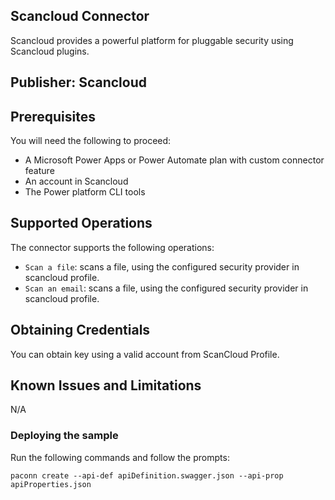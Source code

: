 
## Scancloud Connector
Scancloud provides a powerful platform for pluggable security using Scancloud plugins.

## Publisher: Scancloud


## Prerequisites
You will need the following to proceed:
* A Microsoft Power Apps or Power Automate plan with custom connector feature
* An account in Scancloud
* The Power platform CLI tools

## Supported Operations
The connector supports the following operations:
* `Scan a file`: scans a file, using the configured security provider in scancloud profile.
* `Scan an email`: scans a file, using the configured security provider in scancloud profile.

## Obtaining Credentials
You can obtain key using a valid account from ScanCloud Profile.

## Known Issues and Limitations
N/A

### Deploying the sample
Run the following commands and follow the prompts:

```paconn
paconn create --api-def apiDefinition.swagger.json --api-prop apiProperties.json
```